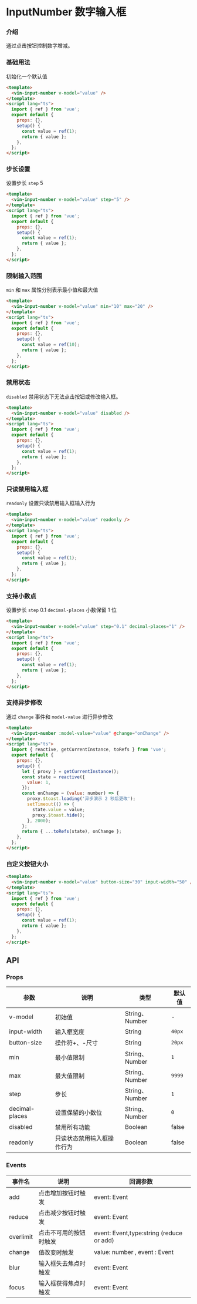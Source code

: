 # InputNumber 数字输入框

### 介绍

通过点击按钮控制数字增减。

### 基础用法

初始化一个默认值

```html
<template>
  <vin-input-number v-model="value" />
</template>
<script lang="ts">
  import { ref } from 'vue';
  export default {
    props: {},
    setup() {
      const value = ref(1);
      return { value };
    },
  };
</script>
```

### 步长设置

设置步长 `step` 5

```html
<template>
  <vin-input-number v-model="value" step="5" />
</template>
<script lang="ts">
  import { ref } from 'vue';
  export default {
    props: {},
    setup() {
      const value = ref(1);
      return { value };
    },
  };
</script>
```

### 限制输入范围

`min` 和 `max` 属性分别表示最小值和最大值

```html
<template>
  <vin-input-number v-model="value" min="10" max="20" />
</template>
<script lang="ts">
  import { ref } from 'vue';
  export default {
    props: {},
    setup() {
      const value = ref(10);
      return { value };
    },
  };
</script>
```

### 禁用状态

`disabled` 禁用状态下无法点击按钮或修改输入框。

```html
<template>
  <vin-input-number v-model="value" disabled />
</template>
<script lang="ts">
  import { ref } from 'vue';
  export default {
    props: {},
    setup() {
      const value = ref(1);
      return { value };
    },
  };
</script>
```

### 只读禁用输入框

`readonly` 设置只读禁用输入框输入行为

```html
<template>
  <vin-input-number v-model="value" readonly />
</template>
<script lang="ts">
  import { ref } from 'vue';
  export default {
    props: {},
    setup() {
      const value = ref(1);
      return { value };
    },
  };
</script>
```

### 支持小数点

设置步长 `step` 0.1 `decimal-places` 小数保留 1 位

```html
<template>
  <vin-input-number v-model="value" step="0.1" decimal-places="1" />
</template>
<script lang="ts">
  import { ref } from 'vue';
  export default {
    props: {},
    setup() {
      const value = ref(1);
      return { value };
    },
  };
</script>
```

### 支持异步修改

通过 `change` 事件和 `model-value` 进行异步修改

```html
<template>
  <vin-input-number :model-value="value" @change="onChange" />
</template>
<script lang="ts">
  import { reactive, getCurrentInstance, toRefs } from 'vue';
  export default {
    props: {},
    setup() {
      let { proxy } = getCurrentInstance();
      const state = reactive({
        value: 1,
      });
      const onChange = (value: number) => {
        proxy.$toast.loading('异步演示 2 秒后更改');
        setTimeout(() => {
          state.value = value;
          proxy.$toast.hide();
        }, 2000);
      };
      return { ...toRefs(state), onChange };
    },
  };
</script>
```

### 自定义按钮大小

```html
<template>
  <vin-input-number v-model="value" button-size="30" input-width="50" />
</template>
<script lang="ts">
  import { ref } from 'vue';
  export default {
    props: {},
    setup() {
      const value = ref(1);
      return { value };
    },
  };
</script>
```

## API

### Props

| 参数           | 说明                       | 类型           | 默认值 |
| -------------- | -------------------------- | -------------- | ------ |
| v-model        | 初始值                     | String、Number | -      |
| input-width    | 输入框宽度                 | String         | `40px` |
| button-size    | 操作符+、-尺寸             | String         | `20px` |
| min            | 最小值限制                 | String、Number | `1`    |
| max            | 最大值限制                 | String、Number | `9999` |
| step           | 步长                       | String、Number | `1`    |
| decimal-places | 设置保留的小数位           | String、Number | `0`    |
| disabled       | 禁用所有功能               | Boolean        | false  |
| readonly       | 只读状态禁用输入框操作行为 | Boolean        | false  |

### Events

| 事件名    | 说明                   | 回调参数                                 |
| --------- | ---------------------- | ---------------------------------------- |
| add       | 点击增加按钮时触发     | event: Event                             |
| reduce    | 点击减少按钮时触发     | event: Event                             |
| overlimit | 点击不可用的按钮时触发 | event: Event,type:string (reduce or add) |
| change    | 值改变时触发           | value: number , event : Event            |
| blur      | 输入框失去焦点时触发   | event: Event                             |
| focus     | 输入框获得焦点时触发   | event: Event                             |

